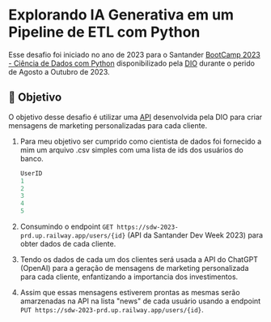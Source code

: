 # Explorando IA Generativa em um Pipeline de ETL com Python

Esse desafio foi iniciado no ano de 2023 para o Santander [BootCamp 2023 - Ciência de Dados com Python](https://web.dio.me/track/santander-bootcamp-2023-ciencia-de-dados-com-python) disponibilizado pela [DIO](https://www.dio.me/) durante o perido de Agosto a Outubro de 2023.

## 🎯 Objetivo

O objetivo desse desafio é utilizar uma [API](https://github.com/digitalinnovationone/santander-dev-week-2023-api) desenvolvida pela DIO para criar mensagens de marketing personalizadas para cada cliente.

1. Para meu objetivo ser cumprido como cientista de dados foi fornecido a mim um arquivo .csv simples com uma lista de ids dos usuários do banco.

    ~~~~python
    UserID
    1
    2
    3
    4
    5
    ~~~~

2. Consumindo o endpoint `GET https://sdw-2023-prd.up.railway.app/users/{id}` (API da Santander Dev Week 2023) para obter dados de cada cliente.

3. Tendo os dados de cada um dos clientes será usada a API do ChatGPT (OpenAI) para a geração de mensagens de marketing personalizada para cada cliente, enfantizando a importancia dos investimentos.

4. Assim que essas mensagens estiverem prontas as mesmas serão amarzenadas na API na lista "news" de cada usuário usando a endpoint `PUT https://sdw-2023-prd.up.railway.app/users/{id}`.
